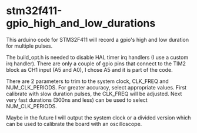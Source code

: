 # stm32f411-gpio_high_and_low_durations
This arduino code for STM32F411 will record a gpio's high and low duration for multiple pulses.

The build_opt.h is needed to disable HAL timer irq handlers (I use a custom irq handler).
There are only a couple of gpio pins that connect to the TIM2 block as CH1 input (A5 and A0), I chose A5 and it is part of the code.

There are 2 parameters to trim to the system clock, CLK_FREQ and NUM_CLK_PERIODS. For greater accuracy, select appropriate values.
First calibrate with slow duration pulses, the CLK_FREQ will be adjusted. Next very fast durations (300ns and less) can be used to select NUM_CLK_PERIODS.

Maybe in the future I will output the system clock or a divided version which can be used to calibrate the board with an oscilloscope. 
